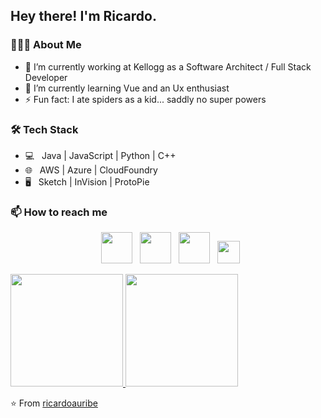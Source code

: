 <h2> Hey there! I'm Ricardo.</h2>
<h3> 👨🏻‍💻 About Me </h3>

- 🔭 I’m currently working at Kellogg as a Software Architect / Full Stack Developer
- 🌱 I’m currently learning Vue and an Ux enthusiast
- ⚡ Fun fact: I ate spiders as a kid... saddly no super powers

<h3>🛠 Tech Stack</h3>

- 💻 &nbsp; Java | JavaScript | Python | C++  
- 🌐 &nbsp; AWS | Azure | CloudFoundry 
- 🖥 &nbsp; Sketch | InVision | ProtoPie

<h3> 📫 How to reach me </h3>

<p align="center">
&nbsp; <a href="https://twitter.com/ricardouribe" target="_blank" rel="noopener noreferrer"><img src="https://img.icons8.com/plasticine/100/000000/twitter.png" width="50" /></a> 
&nbsp; <a href="https://www.linkedin.com/in/ricardouribeleal" target="_blank" rel="noopener noreferrer"><img src="https://img.icons8.com/plasticine/100/000000/linkedin.png" width="50" /></a>
&nbsp; <a href="mailto:ricardoauribe@hotmail.com" target="_blank" rel="noopener noreferrer"><img src="https://img.icons8.com/plasticine/100/000000/gmail.png"  width="50" /></a>
&nbsp; <a href="https://stackoverflow.com/users/6156080/richard" target="_blank" rel="noopener noreferrer"><img src="https://img.icons8.com/color/96/000000/stackoverflow.png" width="36" /></a>
</p>
<a href="https://github.com/ricardoauribe">
  <img height="180em" src="https://github-readme-stats.vercel.app/api?username=ricardoauribe&include_all_commits=true&count_private=true&theme=buefy&show_icons=true" />
  <img height="180em" src="https://github-readme-stats.vercel.app/api/top-langs/?username=ricardoauribe&theme=buefy&layout=compact" />
</a>
</br>

⭐️ From [ricardoauribe](https://github.com/ricardoauribe)

<!--
**ricardoauribe/ricardoauribe** is a ✨ _special_ ✨ repository because its `README.md` (this file) appears on your GitHub profile.

Here are some ideas to get you started:

- 🔭 I’m currently working at Kellogg as a Software Architech / Full Stack Developer
- 🌱 I’m currently learning Vue and an Ux enthusiast
- 👯 I’m looking to collaborate on ...
- 🤔 I’m looking for help with ...
- 💬 Ask me about ...
- 📫 How to reach me: ...
- 😄 Pronouns: ...
- ⚡ Fun fact: ...
-->
